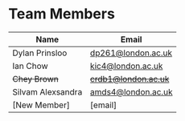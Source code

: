 # Team Members

| Name | Email | 
|------|-------|
| Dylan Prinsloo | dp261@london.ac.uk | 
| Ian Chow | kic4@london.ac.uk | 
| ~~Chey Brown~~ | ~~crdb1@london.ac.uk~~ | 
| Silvam Alexsandra | amds4@london.ac.uk | 
| [New Member] | [email] | 

